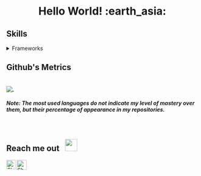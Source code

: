 <h1 align= "center"><b>Hello World! :earth_asia:</b></h1>

## Skills
<details>
	<summary>Frameworks</summary>
	<ul>
		<li>NodeJS</li>
		<li>AWS</li>
		<li>Terraform</li>
		<li>Python</li>
		<li>DevOps</li>
	</ul>
</details>

## Github's Metrics
<br>
<a href="https://github.com/srgiola/github-readme-stats">
  <img align="center" src="https://github-readme-stats.vercel.app/api/top-langs/?username=srgiola&layout=compact&theme=default" />
</a> &nbsp;&nbsp;&nbsp;&nbsp;&nbsp;&nbsp;&nbsp;&nbsp;&nbsp;&nbsp;&nbsp;&nbsp;
<h5>Note: The most used languages do not indicate my level of mastery over them, but their percentage of appearance in my repositories. </h5>
<br>

## Reach me out &nbsp; <img src="https://github.com/TheDudeThatCode/TheDudeThatCode/blob/master/Assets/Handshake.gif" height="32px">
<a href="https://www.linkedin.com/in/sergiola/">
    <img align="left" alt="Shubhamdeep Jha | Linkedin" width="24px" src="https://github.com/TheDudeThatCode/TheDudeThatCode/blob/master/Assets/Linkedin.svg" />
  </a>
  <a href="mailto:srgiolarav@gmail.com">
    <img align="left" alt="Shubhamdeep Jha | Gmail" width="26px" src="https://github.com/TheDudeThatCode/TheDudeThatCode/blob/master/Assets/Gmail.svg" />
  </a>
